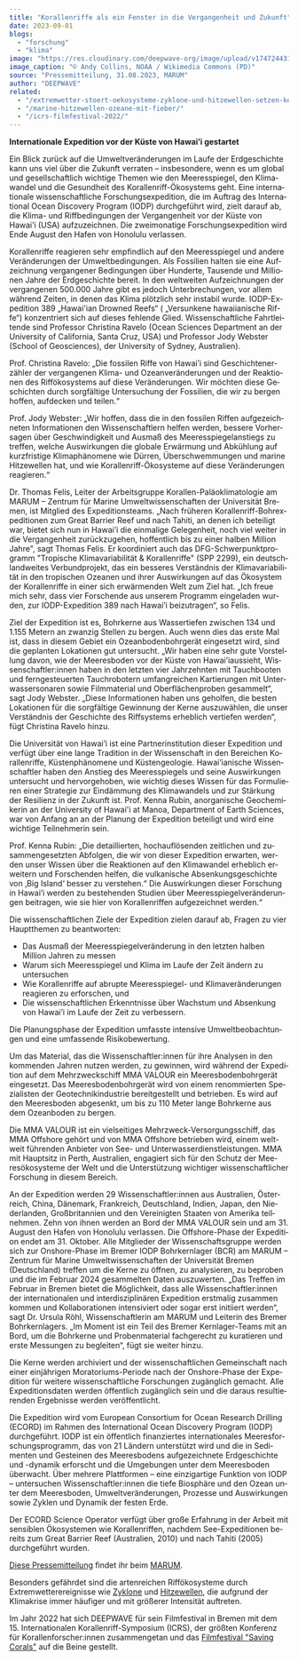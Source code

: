 ```yaml
---
title: "Ko­ral­len­rif­fe als ein Fens­ter in die Ver­gan­gen­heit und Zu­kunft"
date: 2023-09-01
blogs: 
  - "forschung"
  - "klima"
image: "https://res.cloudinary.com/deepwave-org/image/upload/v1747244310/deepwave.org/Acropora_coral_ffs.jpg"
image_caption: "© Andy Collins, NOAA / Wikimedia Commons (PD)"
source: "Pressemitteilung, 31.08.2023, MARUM"
author: "DEEPWAVE"
related: 
  - "/extremwetter-stoert-oekosysteme-zyklone-und-hitzewellen-setzen-korallen-zu/"
  - "/marine-hitzewellen-ozeane-mit-fieber/"
  - "/icrs-filmfestival-2022/"
---
```


**In­ter­na­tio­na­le Ex­pe­di­ti­on vor der Küs­te von Ha­wai’i ge­star­tet**

Ein Blick zu­rück auf die Um­welt­ver­än­de­run­gen im Lau­fe der Erd­ge­schich­te kann uns viel über die Zu­kunft ver­ra­ten – ins­be­son­de­re, wenn es um glo­bal und ge­sell­schaft­lich wich­ti­ge The­men wie den Mee­res­spie­gel, den Kli­ma­wan­del und die Ge­sund­heit des Ko­ral­len­riff-Öko­sys­tems geht. Eine in­ter­na­tio­na­le wis­sen­schaft­li­che For­schungs­ex­pe­di­ti­on, die im Auf­trag des In­ter­na­tio­nal Oce­an Dis­co­very Pro­gram (IODP) durch­ge­führt wird, zielt dar­auf ab, die Kli­ma- und Riff­be­din­gun­gen der Ver­gan­gen­heit vor der Küs­te von Hawai’i (USA) auf­zu­zeich­nen. Die zwei­mo­na­ti­ge For­schungs­ex­pe­di­ti­on wird Ende Au­gust den Ha­fen von Ho­no­lu­lu ver­las­sen.

Ko­ral­len­rif­fe re­agie­ren sehr emp­find­lich auf den Mee­res­spie­gel und an­de­re Ver­än­de­run­gen der Um­welt­be­din­gun­gen. Als Fos­si­li­en hal­ten sie eine Auf­zeich­nung ver­gan­ge­ner Be­din­gun­gen über Hun­der­te, Tau­sen­de und Mil­lio­nen Jah­re der Erd­ge­schich­te be­reit. In den welt­wei­ten Auf­zeich­nun­gen der ver­gan­ge­nen 500.000 Jah­re gibt es je­doch Un­ter­bre­chun­gen, vor al­lem wäh­rend Zei­ten, in de­nen das Kli­ma plötz­lich sehr in­sta­bil wur­de. IODP-Ex­pe­di­ti­on 389 „Ha­wai'i­an Drow­ned Reefs“ ( „Ver­sun­ke­ne ha­waii­ani­sche Rif­fe“) kon­zen­triert sich auf die­ses feh­len­de Glied. Wis­sen­schaft­li­che Fahrt­lei­ten­de sind Pro­fes­sor Chris­ti­na Ra­ve­lo (Oce­an Sci­en­ces De­part­ment an der Uni­ver­si­ty of Ca­li­for­nia, San­ta Cruz, USA) und Pro­fes­sor Jody Webs­ter (School of Geo­sci­en­ces), der Uni­ver­si­ty of Syd­ney, Aus­tra­li­en).

Prof. Chris­ti­na Ra­ve­lo: „Die fos­si­len Rif­fe von Hawai’i sind Ge­schich­ten­er­zäh­ler der ver­gan­ge­nen Kli­ma- und Oze­an­ver­än­de­run­gen und der Re­ak­tio­nen des Riff­öko­sys­tems auf die­se Ver­än­de­run­gen. Wir möch­ten die­se Ge­schich­ten durch sorg­fäl­ti­ge Un­ter­su­chung der Fos­si­li­en, die wir zu ber­gen hof­fen, auf­de­cken und tei­len.“

Prof. Jody Webs­ter: „Wir hof­fen, dass die in den fos­si­len Rif­fen auf­ge­zeich­ne­ten In­for­ma­tio­nen den Wis­sen­schaft­lern hel­fen wer­den, bes­se­re Vor­her­sa­gen über Ge­schwin­dig­keit und Aus­maß des Mee­res­spie­gel­an­stiegs zu tref­fen, wel­che Aus­wir­kun­gen die glo­ba­le Er­wär­mung und Ab­küh­lung auf kurz­fris­ti­ge Kli­ma­phä­no­me­ne wie Dür­ren, Über­schwem­mun­gen und ma­ri­ne Hit­ze­wel­len hat, und wie Ko­ral­len­riff-Öko­sys­te­me auf die­se Ver­än­de­run­gen re­agie­ren.“

Dr. Tho­mas Fe­lis, Lei­ter der Ar­beits­grup­pe Ko­ral­len-Pa­läo­kli­ma­to­lo­gie am MARUM – Zen­trum für Ma­ri­ne Um­welt­wis­sen­schaf­ten der Uni­ver­si­tät Bre­men, ist Mit­glied des Ex­pe­di­ti­ons­teams. „Nach frü­he­ren Ko­ral­len­riff-Bohr­ex­pe­di­tio­nen zum Gre­at Bar­ri­er Reef und nach Ta­hi­ti, an de­nen ich be­tei­ligt war, bie­tet sich nun in Hawai’i die ein­ma­li­ge Ge­le­gen­heit, noch viel wei­ter in die Ver­gan­gen­heit zu­rück­zu­ge­hen, hof­fent­lich bis zu ei­ner hal­ben Mil­li­on Jah­re", sagt Tho­mas Fe­lis. Er ko­or­di­niert auch das DFG-Schwer­punkt­pro­gramm "Tro­pi­sche Kli­ma­va­ria­bi­li­tät & Ko­ral­len­rif­fe" (SPP 2299), ein deutsch­land­wei­tes Ver­bund­pro­jekt, das ein bes­se­res Ver­ständ­nis der Kli­ma­va­ria­bi­li­tät in den tro­pi­schen Ozea­nen und ih­rer Aus­wir­kun­gen auf das Öko­sys­tem der Ko­ral­len­rif­fe in ei­ner sich er­wär­men­den Welt zum Ziel hat. „Ich freue mich sehr, dass vier For­schen­de aus un­se­rem Pro­gramm ein­ge­la­den wur­den, zur IODP-Ex­pe­di­ti­on 389 nach Hawai’i bei­zu­tra­gen“, so Fe­lis.

Ziel der Ex­pe­di­ti­on ist es, Bohr­ker­ne aus Was­ser­tie­fen zwi­schen 134 und 1.155 Me­tern an zwan­zig Stel­len zu ber­gen. Auch wenn dies das ers­te Mal ist, dass in die­sem Ge­biet ein Oze­an­bo­den­bohr­ge­rät ein­ge­setzt wird, sind die ge­plan­ten Lo­ka­tio­nen gut un­ter­sucht. „Wir ha­ben eine sehr gute Vor­stel­lung da­von, wie der Mee­res­bo­den vor der Küs­te von Hawai’iaus­sieht, Wis­sen­schaft­ler:in­nen ha­ben in den letz­ten vier Jahr­zehn­ten mit Tauch­boo­ten und fern­ge­steu­er­ten Tauch­ro­bo­tern um­fang­rei­chen Kar­tie­run­gen mit Un­ter­was­ser­so­na­ren so­wie Film­ma­te­ri­al und Ober­flä­chen­pro­ben ge­sam­melt“, sagt Jody Webs­ter. „Die­se In­for­ma­tio­nen ha­ben uns ge­hol­fen, die bes­ten Lo­ka­tio­nen für die sorg­fäl­ti­ge Ge­win­nung der Ker­ne aus­zu­wäh­len, die un­ser Ver­ständ­nis der Ge­schich­te des Riff­sys­tems er­heb­lich ver­tie­fen wer­den“, fügt Chris­ti­na Ra­ve­lo hin­zu.

Die Uni­ver­si­tät von Hawai’i ist eine Part­ner­in­sti­tu­ti­on die­ser Ex­pe­di­ti­on und ver­fügt über eine lan­ge Tra­di­ti­on in der Wis­sen­schaft in den Be­rei­chen Ko­ral­len­rif­fe, Küs­ten­phä­no­me­ne und Küs­ten­geo­lo­gie. Ha­wai’ia­ni­sche Wis­sen­schaft­ler ha­ben den An­stieg des Mee­res­spie­gels und sei­ne Aus­wir­kun­gen un­ter­sucht und her­vor­ge­ho­ben, wie wich­tig die­ses Wis­sen für das For­mu­lie­ren ei­ner Stra­te­gie zur Ein­däm­mung des Kli­ma­wan­dels und zur Stär­kung der Resi­li­enz in der Zu­kunft ist. Prof. Ken­na Ru­bin, an­or­ga­ni­sche Geo­che­mi­ke­rin an der Uni­ver­si­ty of Ha­wai'i at Ma­noa, De­part­ment of Earth Sci­en­ces, war von An­fang an an der Pla­nung der Ex­pe­di­ti­on be­tei­ligt und wird eine wich­ti­ge Teil­neh­me­rin sein.

Prof. Ken­na Ru­bin: „Die de­tail­lier­ten, hoch­auf­lö­sen­den zeit­li­chen und zu­sam­men­ge­setz­ten Ab­fol­gen, die wir von die­ser Ex­pe­di­ti­on er­war­ten, wer­den un­ser Wis­sen über die Re­ak­tio­nen auf den Kli­ma­wan­del er­heb­lich er­wei­tern und For­schen­den hel­fen, die vul­ka­ni­sche Ab­sen­kungs­ge­schich­te von ‚Big Is­land‘ bes­ser zu ver­ste­hen.“ Die Aus­wir­kun­gen die­ser For­schung in Hawai’i wer­den zu be­ste­hen­den Stu­di­en über Mee­res­spie­gel­ver­än­de­run­gen bei­tra­gen, wie sie hier von Ko­ral­len­rif­fen auf­ge­zeich­net wer­den.“

Die wis­sen­schaft­li­chen Zie­le der Ex­pe­di­ti­on zie­len dar­auf ab, Fra­gen zu vier Haupt­the­men zu be­ant­wor­ten:

- Das Ausmaß der Meeresspiegelveränderung in den letzten halben Million Jahren zu messen
- Warum sich Meeresspiegel und Klima im Laufe der Zeit ändern zu untersuchen
- Wie Korallenriffe auf abrupte Meeresspiegel- und Klimaveränderungen reagieren zu erforschen, und
- Die wissenschaftlichen Erkenntnisse über Wachstum und Absenkung von Hawai’i im Laufe der Zeit zu verbessern.

Die Pla­nungs­pha­se der Ex­pe­di­ti­on um­fass­te in­ten­si­ve Um­welt­be­ob­ach­tun­gen und eine um­fas­sen­de Ri­si­ko­be­wer­tung.

Um das Ma­te­ri­al, das die Wis­sen­schaft­ler:in­nen für ihre Ana­ly­sen in den kom­men­den Jah­ren nut­zen wer­den, zu ge­win­nen, wird wäh­rend der Ex­pe­di­ti­on auf dem Mehr­zweck­schiff MMA VA­LOUR ein Mee­res­bo­den­bohr­ge­rät ein­ge­setzt. Das Mee­res­bo­den­bohr­ge­rät wird von ei­nem re­nom­mier­ten Spe­zia­lis­ten der Geo­tech­nik­in­dus­trie be­reit­ge­stellt und be­trie­ben. Es wird auf den Mee­res­bo­den ab­ge­senkt, um bis zu 110 Me­ter lan­ge Bohr­ker­ne aus dem Oze­an­bo­den zu ber­gen.

Die MMA VA­LOUR ist ein viel­sei­ti­ges Mehr­zweck-Ver­sor­gungs­schiff, das MMA Off­shore ge­hört und von MMA Off­shore be­trie­ben wird, ei­nem welt­weit füh­ren­den An­bie­ter von See- und Un­ter­was­ser­dienst­leis­tun­gen. MMA mit Haupt­sitz in Perth, Aus­tra­li­en, en­ga­giert sich für den Schutz der Mee­resöko­sys­te­me der Welt und die Un­ter­stüt­zung wich­ti­ger wis­sen­schaft­li­cher For­schung in die­sem Be­reich.

An der Ex­pe­di­ti­on wer­den 29 Wis­sen­schaft­ler:in­nen aus Aus­tra­li­en, Öster­reich, Chi­na, Dä­ne­mark, Frank­reich, Deutsch­land, In­di­en, Ja­pan, den Nie­der­lan­den, Groß­bri­tan­ni­en und den Ver­ei­nig­ten Staa­ten von Ame­ri­ka teil­neh­men. Zehn von ih­nen wer­den an Bord der MMA VA­LOUR sein und am 31. Au­gust den Ha­fen von Ho­no­lu­lu ver­las­sen. Die Off­shore-Pha­se der Ex­pe­di­ti­on en­det am 31. Ok­to­ber. Alle Mit­glie­der der Wis­sen­schafts­grup­pe wer­den sich zur Ons­hore-Pha­se im Bre­mer IODP Bohr­kern­la­ger (BCR) am MARUM – Zen­trum für Ma­ri­ne Um­welt­wis­sen­schaf­ten der Uni­ver­si­tät Bre­men (Deutsch­land) tref­fen um die Ker­ne zu öff­nen, zu ana­ly­sie­ren, zu be­pro­ben und die im Fe­bru­ar 2024 ge­sam­mel­ten Da­ten aus­zu­wer­ten. „Das Tref­fen im Fe­bru­ar in Bre­men bie­tet die Mög­lich­keit, dass alle Wis­sen­schaft­ler:in­nen der in­ter­na­tio­na­len und in­ter­dis­zi­pli­nä­ren Ex­pe­di­ti­on erst­ma­lig zu­sam­men kom­men und Kol­la­bo­ra­tio­nen in­ten­si­viert oder so­gar erst in­iti­iert wer­den“, sagt Dr. Ur­su­la Röhl, Wis­sen­schaft­le­rin am MARUM und Lei­te­rin des Bre­mer Bohr­kern­la­gers. „Im Mo­ment ist ein Teil des Bre­mer Kern­la­ger-Teams mit an Bord, um die Bohr­ker­ne und Pro­ben­ma­te­ri­al fach­ge­recht zu ku­ra­tie­ren und ers­te Mes­sun­gen zu be­glei­ten“, fügt sie wei­ter hin­zu.

Die Ker­ne wer­den ar­chi­viert und der wis­sen­schaft­li­chen Ge­mein­schaft nach ei­ner ein­jäh­ri­gen Mo­ra­to­ri­ums-Pe­ri­ode nach der Ons­hore-Pha­se der Ex­pe­di­ti­on für wei­te­re wis­sen­schaft­li­che For­schun­gen zu­gäng­lich ge­macht. Alle Ex­pe­di­ti­ons­da­ten wer­den öf­fent­lich zu­gäng­lich sein und die dar­aus re­sul­tie­ren­den Er­geb­nis­se wer­den ver­öf­fent­licht.

Die Ex­pe­di­ti­on wird vom Eu­ro­pean Con­sor­ti­um for Oce­an Re­se­arch Dril­ling (ECORD) im Rah­men des In­ter­na­tio­nal Oce­an Dis­co­very Pro­gram (IODP) durch­ge­führt. IODP ist ein öf­fent­lich fi­nan­zier­tes in­ter­na­tio­na­les Mee­res­for­schungs­pro­gramm, das von 21 Län­dern un­ter­stützt wird und die in Se­di­men­ten und Ge­stei­nen des Mee­res­bo­dens auf­ge­zeich­ne­te Erd­ge­schich­te und -dy­na­mik er­forscht und die Um­ge­bun­gen un­ter dem Mee­res­bo­den über­wacht. Über meh­re­re Platt­for­men – eine ein­zig­ar­ti­ge Funk­ti­on von IODP – un­ter­su­chen Wis­sen­schaft­ler:in­nen die tie­fe Bio­sphä­re und den Oze­an un­ter dem Mee­res­bo­den, Um­welt­ver­än­de­run­gen, Pro­zes­se und Aus­wir­kun­gen so­wie Zy­klen und Dy­na­mik der fes­ten Erde.

Der ECORD Sci­ence Ope­ra­tor ver­fügt über gro­ße Er­fah­rung in der Ar­beit mit sen­si­blen Öko­sys­te­men wie Ko­ral­len­rif­fen, nach­dem See-Ex­pe­di­tio­nen be­reits zum Gre­at Bar­ri­er Reef (Aus­tra­li­en, 2010) und nach Ta­hi­ti (2005) durch­ge­führt wur­den.

[Diese Pressemitteilung](https://www.marum.de/Entdecken/IODPexp389.html) findet ihr beim [MARUM](https://www.marum.de/index.html).

Besonders gefährdet sind die artenreichen Riffökosysteme durch Extremwetterereignisse wie [Zyklone](https://www.deepwave.org/extremwetter-stoert-oekosysteme-zyklone-und-hitzewellen-setzen-korallen-zu/) und [Hitzewellen](https://www.deepwave.org/marine-hitzewellen-ozeane-mit-fieber/), die aufgrund der Klimakrise immer häufiger und mit größerer Intensität auftreten.

Im Jahr 2022 hat sich DEEPWAVE für sein Filmfestival in Bremen mit dem 15. Internationalen Korallenriff-Symposium (ICRS), der größten Konferenz für Korallenforscher:innen zusammengetan und das [Filmfestival "Saving Corals"](https://www.deepwave.org/icrs-filmfestival-2022/) auf die Beine gestellt.
